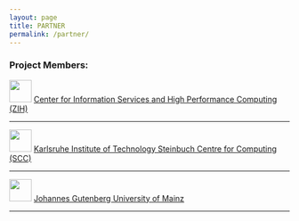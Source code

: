 ```yaml
---
layout: page
title: PARTNER
permalink: /partner/
---
```


### Project Members:

<img src="http://tu-dresden.de/die_tu_dresden/zentrale_einrichtungen/zih/bilder/zih_logo" height="40"/>
<a href="https://tu-dresden.de/die_tu_dresden/zentrale_einrichtungen/zih/">Center for Information Services and High Performance Computing (ZIH)</a>

---

<img src="http://www.kit.edu/img/intern/logo_en_163.jpg" height="40"/>
<a href="http://www.scc.kit.edu/en/index.php">Karlsruhe Institute of Technology Steinbuch Centre for Computing (SCC)</a>

---

<img src="https://www.zdv.uni-mainz.de/Bilder_zentral/logo_jgu_2015.jpg" height="40" />
<a href="http://www.uni-mainz.de/">Johannes Gutenberg University of Mainz</a>

---
